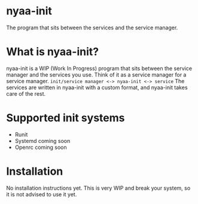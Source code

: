 # nyaa-init
The program that sits between the services and the service manager.

# What is nyaa-init?
nyaa-init is a WIP (Work In Progress) program that sits between the service manager and the services you use. Think of it as a service manager for a service manager.
`init/service manager <-> nyaa-init <-> service`
The services are written in nyaa-init with a custom format, and nyaa-init takes care of the rest.

# Supported init systems
* Runit 
* Systemd coming soon
* Openrc coming soon

# Installation
No installation instructions yet. This is very WIP and break your system, so it is not advised to use it yet.


